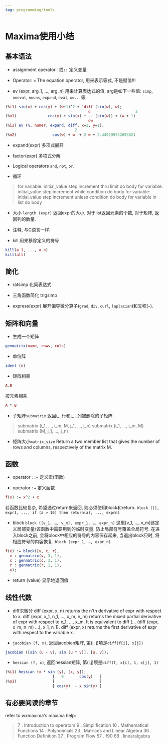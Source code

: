 ```yaml
---
tag: programming/tools
---
```

# Maxima使用小结
## 基本语法
* assignment operator `:`或`::`
定义变量

* Operator: `=`
The equation operator, 用来表示等式, 不是赋值!!!

* ev (expr, arg_1, …, arg_n)
用来计算表达式的值, arg是如下一些值: `simp`, `noeval`, `nouns`, `expand`, `eval`, `x=...`等.

```maxima
(%i1) sin(x) + cos(y) + (w+1)^2 + 'diff (sin(w), w);
                                     d                    2
(%o1)              cos(y) + sin(x) + -- (sin(w)) + (w + 1)
                                     dw
(%i2) ev (%, numer, expand, diff, x=2, y=1);
                               2
(%o2)                cos(w) + w  + 2 w + 2.449599732693821
```
* expand(expr)
多项式展开

* factor(expr)
多项式分解

* Logical operators
`and`, `not`, `or`.

* 循环
>for variable: initial_value step increment thru limit do body 
>for variable: initial_value step increment while condition do body 
>for variable: initial_value step increment unless condition do body 
>for variable in list do body

* 大小
`length (expr)`
返回expr的大小, 对于list返回元素的个数, 对于矩阵, 返回列的数量.

* 注释, 与C语言一样.

* kill
用来移除定义的符号
```maxima
kill(a_1, ..., a_n)
kill(all)
```

## 简化
* ratsimp
化简表达式

* 三角函数简化
trigsimp

* express(expr)
展开偏导微分算子(`grad`, `div`, `curl`, `laplacian`)和叉积(`~`).

## 矩阵和向量
* 生成一个矩阵
```maxima
genmatrix(name, rows, cols)
```

* 单位阵
```maxima
ident (n) 
```

* 矩阵相乘
```maxima
A.B
```
按元素相乘
```maxima
A * B
```

* 子矩阵`submatrix`
返回i_..行和j_...列被删除的子矩阵.
>submatrix (i_1, …, i_m, M, j_1, …, j_n)
>submatrix (i_1, …, i_m, M)
>submatrix (M, j_1, …, j_n)

* 矩阵大小`matrix_size`
Return a two member list that gives the number of rows and columns, respectively of the matrix M.

## 函数
* operator `::=`
定义宏(函数)

* operator `:=`
定义函数

```maxima
f(x) := x^2 + x
```

若函数比较复杂, 希望通过return来返回, 则必须使用block和return.
`block ([], expr1, ..., if (a > 10) then return(a), ..., exprn)`

* block
`block ([v_1, …, v_m], expr_1, …, expr_n)`
这里[v_1, …, v_m]该定义局部变量/该函数中需要用到的临时变量. 防止局部符号覆盖全局符号.
在进入block之前, 会将block中相应的符号的内容保存起来, 当退出block只时, 将相应符号的内容恢复.
`block (expr_1, …, expr_n)`

```maxima
f(x) := block([v, c, r],
  v : genmatrix(v, 3, 1),
  c : genmatrix(c, 3, 1),
  r : genmatrix(r, 1, 1),
  x);
```

* return (value)
显示地返回值

## 线性代数
* diff求微分
diff (expr, x, n) returns the n'th derivative of expr with respect to x. 
diff (expr, x_1, n_1, ..., x_m, n_m) returns the mixed partial derivative of expr with respect to x_1, …, x_m. It is equivalent to diff (... (diff (expr, x_m, n_m) ...), x_1, n_1). 
diff (expr, x) returns the first derivative of expr with respect to the variable x. 

* `jacobian (f, x)`, 返回jacobian矩阵, 第(i, j)项是`diff(f[i], x[j])`
```maxima
jacobian ([sin (u - v), sin (u * v)], [u, v]);
```

* `hessian (f, x)`, 返回hessian矩阵, 第(i,j)项是`diff(f, x[i], 1, x[j], 1)`
```maxima
(%i1) hessian (x * sin (y), [x, y]);
                     [   0       cos(y)   ]
(%o1)                [                    ]
                     [ cos(y)  - x sin(y) ]
```

## 有必要阅读的章节
refer to wxmaxima's maxima help:
> 7 . Introduction to operators
> 9 . Simplification
> 10 . Mathematical Functions
> 14 . Polynoimials
> 23 . Matrices and Linear Algebra
> 36 . Function Definition
> 37 . Program Flow
> 57 . f90
> 68 . linearalgebra